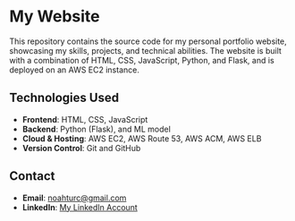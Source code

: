 # My Website
This repository contains the source code for my personal portfolio website, showcasing my skills, projects, and technical abilities. The website is built with a combination of HTML, CSS, JavaScript, Python, and Flask, and is deployed on an AWS EC2 instance.

## Technologies Used
* **Frontend**: HTML, CSS, JavaScript
* **Backend**: Python (Flask), and ML model
* **Cloud & Hosting**: AWS EC2, AWS Route 53, AWS ACM, AWS ELB
* **Version Control**: Git and GitHub

## Contact
* **Email**: noahturc@gmail.com
* **LinkedIn**: [My LinkedIn Account](www.linkedin.com/in/noah-turcas-78305327a)

